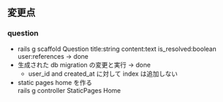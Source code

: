## 変更点

### question

- rails g scaffold Question title:string content:text is_resolved:boolean user:references -> done
- 生成された db migration の変更と実行 -> done
  - user_id and created_at に対して index は追加しない
- static pages home を作る<br>
  rails g controller StaticPages Home
